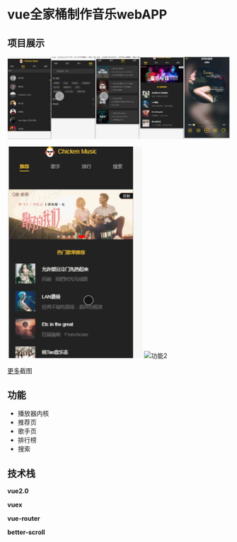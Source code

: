 # vue全家桶制作音乐webAPP
## 项目展示
  ![界面](./imgs/all.png)
  
  ![功能1](./imgs/music3.gif)
  ![功能2](./imgs/music4.gif)
  
  [更多](./imgs)截图

## 功能
  + 播放器内核
  + 推荐页
  + 歌手页
  + 排行榜
  + 搜索

## 技术栈
  **vue2.0**
  
  **vuex**
  
  **vue-router**
  
  **better-scroll**

